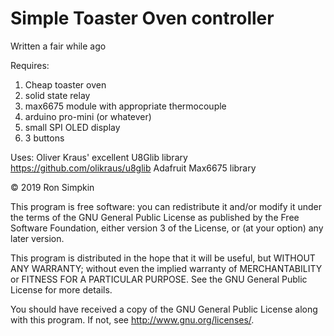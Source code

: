 # Simple Toaster Oven controller

Written a fair while ago

Requires:
1. Cheap toaster oven
2. solid state relay
3. max6675 module with appropriate thermocouple
4. arduino pro-mini (or whatever)
5. small SPI OLED display
6. 3 buttons

Uses:
Oliver Kraus' excellent U8Glib library https://github.com/olikraus/u8glib
Adafruit Max6675 library

© 2019 Ron Simpkin

This program is free software: you can redistribute it and/or modify
it under the terms of the GNU General Public License as published by
the Free Software Foundation, either version 3 of the License, or
(at your option) any later version.

This program is distributed in the hope that it will be useful,
but WITHOUT ANY WARRANTY; without even the implied warranty of
MERCHANTABILITY or FITNESS FOR A PARTICULAR PURPOSE.  See the
GNU General Public License for more details.

You should have received a copy of the GNU General Public License
along with this program.  If not, see <http://www.gnu.org/licenses/>.
